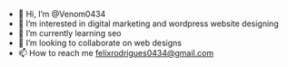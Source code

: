 - 👋 Hi, I’m @Venom0434
- 👀 I’m interested in digital marketing and wordpress website designing
- 🌱 I’m currently learning seo
- 💞️ I’m looking to collaborate on web designs
- 📫 How to reach me felixrodrigues0434@gmail.com 

<!---
Venom0434/Venom0434 is a ✨ special ✨ repository because its `README.md` (this file) appears on your GitHub profile.
You can click the Preview link to take a look at your changes.
--->

